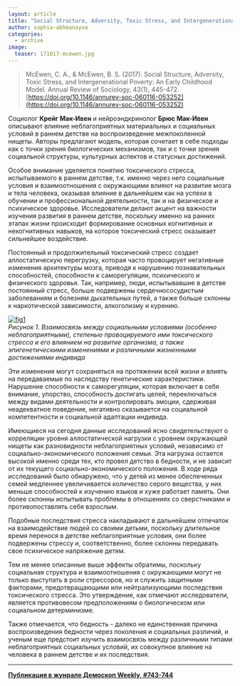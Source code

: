 ```yaml
---
layout: article
title: "Social Structure, Adversity, Toxic Stress, and Intergenerational Poverty: An Early Childhood Model"
author: sophia-akhmanayva
categories: 
  - archive
image:
  teaser: 171017-mcewen.jpg
---
```


> McEwen, C. A., & McEwen, B. S. (2017). Social Structure, Adversity, Toxic Stress, and Intergenerational Poverty: An Early Childhood Model. Annual Review of Sociology, 43(1), 445-472. [https://doi.org/10.1146/annurev-soc-060116-053252](https://doi.org/10.1146/annurev-soc-060116-053252)

Социолог **Крейг Мак-Ивен** и нейроэндкринолог **Брюс Мак-Ивен** описывают влияние неблагоприятных материальных и социальных условий в раннем детстве на воспроизведение межпоколенной нищеты. Авторы предлагают модель, которая сочетает в себе подходы как с точки зрения биологических механизмов, так и с точки зрения социальной структуры, культурных аспектов и статусных достижений.

Особое внимание уделяется понятию токсического стресса, испытываемого в раннем детстве, т.к. именно через него социальные условия и взаимоотношения с окружающими влияют на развитие мозга и тела человека, оказывая влияние в дальнейшем как на успехи в обучении и профессиональной деятельности, так и на физическое и психическое здоровье. Исследователи делают акцент на важности изучения развития в раннем детстве, поскольку именно на ранних этапах жизни происходит формирование основных когнитивных и некогнитивных навыков, на которое токсический стресс оказывает сильнейшее воздействие.

Постоянный и продолжительный токсический стресс создает аллостатическую перегрузку, которая часто провоцирует негативные изменения архитектуры мозга, приводя к нарушению познавательных способностей, способности к саморегуляции, психического и физического здоровья. Так, например, люди, испытывавшие в детстве постоянный стресс, больше подвержены сердечнососудистым заболеваниям и болезням дыхательных путей, а также больше склонны к наркотической зависимости, алкоголизму и курению.

[![fig1][f1]][f1]  
*Рисунок 1. Взаимосвязь между социальными условиями (особенно неблагоприятными), степенью провоцируемого ими токсического стресса и его влиянием на развитие организма, а также эпигенетическими изменениями и различными жизненными достижениями индивида*


Эти изменения могут сохраняться на протяжении всей жизни и влиять на передаваемые по наследству генетические характеристики. Нарушение способности к саморегуляции, которая включает в себя внимание, упорство, способность достигать целей, переключаться между видами деятельности и контролировать эмоции, сдерживая неадекватное поведение, негативно сказывается на социальной компетентности и социальной адаптации индивида.

Имеющиеся на сегодня данные исследований ясно свидетельствуют о корреляции уровня аллостатической нагрузки с уровнем окружающей нищеты как разновидности неблагоприятных условий, независимо от социально-экономического положения семьи. Эта нагрузка остается высокой именно среди тех, кто провел детство в бедности, и не зависит от их текущего социально-экономического положения. В ходе ряда исследований было обнаружено, что у детей из менее обеспеченных семей медленнее увеличивается количество серого вещества, у них меньше способностей к изучению языков и хуже работает память. Они более склонны испытывать проблемы в отношениях со сверстниками и противопоставлять себя взрослым.

Подобные последствия стресса накладывают в дальнейшем отпечаток на взаимодействие людей со своими детьми, поскольку длительное время перенося в детстве неблагоприятные условия, они более подвержены стрессу и, соответственно, более склонны передавать свое психическое напряжение детям.

Тем не менее описанные выше эффекты обратимы, поскольку социальная структура и взаимоотношения с окружающими могут не только выступать в роли стрессоров, но и служить защитными факторами, предотвращающими или нейтрализующими последствия токсического стресса. Это утверждение, как отмечают исследователи, является противовесом предположениям о биологическом или социальном детерминизме.

Также отмечается, что бедность - далеко не единственная причина воспроизведения бедности через поколения и социальных различий, и ученым еще предстоит изучить взаимосвязь между различными типами неблагоприятных социальных условий, их совокупное влияние на человека в раннем детстве и их последствия.


[f1]: /dem-digest/images/2017/743-fig-01.png

***
**[Публикация в жунрале Демоскоп Weekly, #743-744](http://demoscope.ru/weekly/2017/0743/digest01.php)**  
